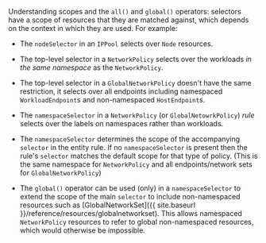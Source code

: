 Understanding scopes and the `all()` and `global()` operators:  selectors have a scope of resources
that they are matched against, which depends on the context in which they are used.  For example:

* The `nodeSelector` in an `IPPool` selects over `Node` resources.

* The top-level selector in a `NetworkPolicy` selects over the workloads _in the same namespace_ as the 
  `NetworkPolicy`.
  
* The top-level selector in a `GlobalNetworkPolicy` doesn't have the same restriction, it selects over all endpoints
  including namespaced `WorkloadEndpoint`s and non-namespaced `HostEndpoint`s.

* The `namespaceSelector` in a `NetworkPolicy` (or `GlobalNetowrkPolicy`) _rule_ selects over the labels on namespaces 
  rather than workloads.

* The `namespaceSelector` determines the scope of the accompanying `selector` in the entity rule.  If no `namespaceSelector`
  is present then the rule's `selector` matches the default scope for that type of policy.  (This is the same namespace
  for `NetworkPolicy` and all endpoints/network sets for `GlobalNetworkPolicy`)
  
* The `global()` operator can be used (only) in a `namespaceSelector` to extend the scope of the main `selector` to 
  include non-namespaced resources such as [GlobalNetworkSet]({{ site.baseurl }}/reference/resources/globalnetworkset).
  This allows namespaced `NetworkPolicy` resources to refer to global non-namespaced resources, which would otherwise
  be impossible.
